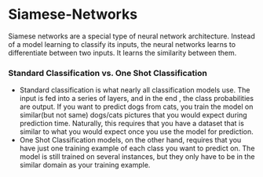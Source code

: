# Siamese-Networks
Siamese networks are a special type of neural network architecture. Instead of a model learning to classify its inputs, the neural networks learns to differentiate between two inputs. It learns the similarity between them.


### Standard Classification vs. One Shot Classification
- Standard classification is what nearly all classification models use. The input is fed into a series of layers, and in the end , the class probabilities are output. If you want to predict dogs from cats, you train the model on similar(but not same) dogs/cats pictures that you would expect during prediction time. Naturally, this requires that you have a dataset that is similar to what you would expect once you use the model for prediction.
- One Shot Classification models, on the other hand, requires that you have just one training example of each class you want to predict on. The model is still trained on several instances, but they only have to be in the similar domain as your training example.
